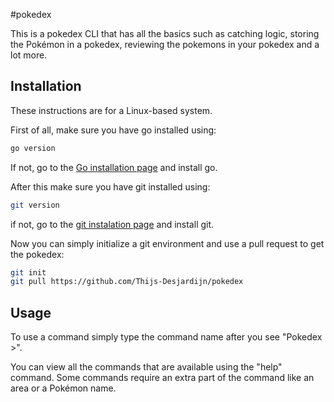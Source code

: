 #pokedex

This is a pokedex CLI that has all the basics such as catching logic, storing the Pokémon in a pokedex, reviewing the pokemons in your pokedex and a lot more.

## Installation 

These instructions are for a Linux-based system.

First of all, make sure you have go installed using: 
```bash 
go version
```
If not, go to the [Go installation page](https://go.dev/doc/install) and install go.

After this make sure you have git installed using:
```bash
git version
```
if not, go to the [git instalation page](https://git-scm.com/book/en/v2/Getting-Started-Installing-Git) and install git.

Now you can simply initialize a git environment and use a pull request to get the pokedex:
```bash
git init
git pull https://github.com/Thijs-Desjardijn/pokedex
```

## Usage

To use a command simply type the command name after you see "Pokedex >".

You can view all the commands that are available using the "help" command. Some commands require an extra part of the command like an area or a Pokémon name.